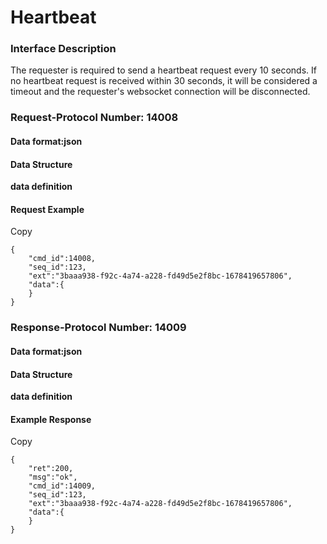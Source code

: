 # Heartbeat

### Interface Description <a href="#jie-kou-shuo-ming" id="jie-kou-shuo-ming"></a>

The requester is required to send a heartbeat request every 10 seconds. If no heartbeat request is received within 30 seconds, it will be considered a timeout and the requester's websocket connection will be disconnected.

### Request-Protocol Number: 14008 <a href="#qing-qiu-xie-yi-hao-14008" id="qing-qiu-xie-yi-hao-14008"></a>

#### Data format:json <a href="#shu-ju-ge-shi-json" id="shu-ju-ge-shi-json"></a>

#### Data Structure <a href="#shu-ju-jie-gou" id="shu-ju-jie-gou"></a>

**data definition**

#### Request Example <a href="#qing-qiu-shi-li" id="qing-qiu-shi-li"></a>

Copy

```
{
    "cmd_id":14008,
    "seq_id":123,
    "ext":"3baaa938-f92c-4a74-a228-fd49d5e2f8bc-1678419657806",
    "data":{
    }
}
```

### Response-Protocol Number: 14009 <a href="#ying-da-xie-yi-hao-14009" id="ying-da-xie-yi-hao-14009"></a>

#### Data format:json <a href="#shu-ju-ge-shi-json-1" id="shu-ju-ge-shi-json-1"></a>

#### Data Structure <a href="#shu-ju-jie-gou-1" id="shu-ju-jie-gou-1"></a>

**data definition**

#### Example Response <a href="#ying-da-shi-li" id="ying-da-shi-li"></a>

Copy

```
{
    "ret":200,
    "msg":"ok",
    "cmd_id":14009,
    "seq_id":123,
    "ext":"3baaa938-f92c-4a74-a228-fd49d5e2f8bc-1678419657806",
    "data":{
    }
}
```

[\
](https://docs-cn.multimarkets.org/client-api/bao-jia-jie-kou/cha-xun-jie-kou)
